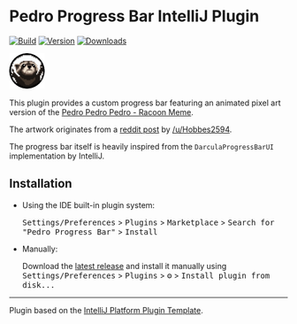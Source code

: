 # Pedro Progress Bar IntelliJ Plugin
  
[![Build](https://github.com/strangelookingnerd/pedro-progress-bar-plugin/workflows/Build/badge.svg)](https://github.com/strangelookingnerd/pedro-progress-bar-plugin/actions/workflows/build.yml)
[![Version](https://img.shields.io/jetbrains/plugin/v/24613-pedro-progress-bar.svg)](https://plugins.jetbrains.com/plugin/24613-pedro-progress-bar)
[![Downloads](https://img.shields.io/jetbrains/plugin/d/24613-pedro-progress-bar.svg)](https://plugins.jetbrains.com/plugin/24613-pedro-progress-bar)

<img src="src/main/resources/pedro_128.gif" alt="Pedro Pedro Pedro" width="64" />

<!-- Plugin description -->
This plugin provides a custom progress bar featuring an animated pixel art version of the <a href="https://youtu.be/F2YpXC1itEE">Pedro Pedro Pedro - Racoon Meme</a>.

The artwork originates from a <a href="https://www.reddit.com/r/PixelArt/comments/1ci6rxh/pedro_racoon">reddit post</a> by <a href="https://www.reddit.com/user/Hobbes2594">/u/Hobbes2594</a>.

The progress bar itself is heavily inspired from the `DarculaProgressBarUI` implementation by IntelliJ.
<!-- Plugin description end -->

## Installation

- Using the IDE built-in plugin system:
  
  <kbd>Settings/Preferences</kbd> > <kbd>Plugins</kbd> > <kbd>Marketplace</kbd> > <kbd>Search for "Pedro Progress Bar"</kbd> >
  <kbd>Install</kbd>
  
- Manually:

  Download the [latest release](https://github.com/strangelookingnerd/pedro-progress-bar-plugin/releases/latest) and install it manually using
  <kbd>Settings/Preferences</kbd> > <kbd>Plugins</kbd> > <kbd>⚙️</kbd> > <kbd>Install plugin from disk...</kbd>


---
Plugin based on the [IntelliJ Platform Plugin Template][template].

[template]: https://github.com/JetBrains/intellij-platform-plugin-template
[docs:plugin-description]: https://plugins.jetbrains.com/docs/intellij/plugin-user-experience.html#plugin-description-and-presentation
